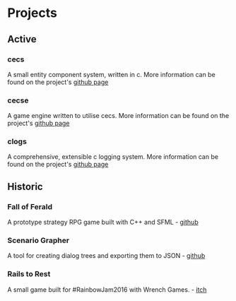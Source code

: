 # Projects

## Active
### cecs
A small entity component system, written in c. More information can be found
on the project's [github page](https://github.com/MatthewOwens/cecs)

### cecse
A game engine written to utilise cecs. More information can be found
on the project's [github page](https://github.com/MatthewOwens/cecs)

### clogs
A comprehensive, extensible c logging system. More information can be found
on the project's [github page](https://github.com/MatthewOwens/clogs)

## Historic
### Fall of Ferald
A prototype strategy RPG game built with C++ and SFML -
[github](https://github.com/MatthewOwens/Fall_Of_Ferald)

### Scenario Grapher
A tool for creating dialog trees and exporting them to JSON - 
[github](https://github.com/MatthewOwens/ScenarioGrapher)

### Rails to Rest
A small game built for #RainbowJam2016 with Wrench Games. -
[itch](https://wrenchgames.itch.io/rails-to-rest)
